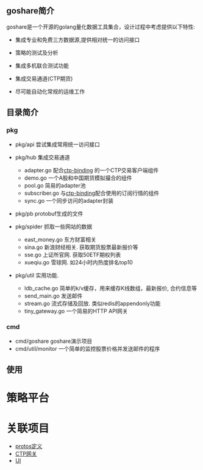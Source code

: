 ## goshare简介
  goshare是一个开源的golang量化数据工具集合，设计过程中考虑提供以下特性:

* 集成专业和免费三方数据源,提供相对统一的访问接口

* 策略的测试及分析

* 集成多机联合测试功能

* 集成交易通道(CTP期货)

* 尽可能自动化常规的运维工作

## 目录简介

### pkg

* pkg/api 尝试集成常用统一访问接口


* pkg/hub 集成交易通道
  * adapter.go 配合[ctp-binding](https://github.com/mineralres/ctp-binding) 的一个CTP交易客户端组件
  * demo.go  一个A股和中国期货模拟撮合的组件
  * pool.go 简易的adapter池
  * subscriber.go 与[ctp-binding](https://github.com/mineralres/ctp-binding)配合使用的订阅行情的组件
  * sync.go 一个同步访问的adapter封装


* pkg/pb  protobuf生成的文件


* pkg/spider 抓取一些网站的数据
  * east_money.go 东方财富相关
  * sina.go 新浪财经相关. 获取期货股票最新报价等
  * sse.go  上证所官网. 获取50ETF期权列表
  * xueqiu.go 雪球网. 如24小时内热度排名top10


* pkg/util 实用功能.
  * ldb_cache.go 简单的k/v缓存，用来缓存K线数组，最新报价, 合约信息等
  * send_main.go 发送邮件
  * stream.go 流式存储及回放. 类似redis的appendonly功能
  * tiny_gateway.go 一个简易的HTTP API网关

### cmd

* cmd/goshare  goshare演示项目
* cmd/util/monitor  一个简单的监控股票价格并发送邮件的程序

## 使用

# 策略平台

# 关联项目
 * [protos定义](https://github.com/mineralres/protos)
 * [CTP网关](https://github.com/mineralres/ctp-binding)
 * [UI](https://github.com/mineralres/goshare-ui)


